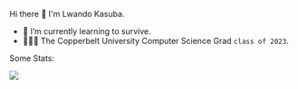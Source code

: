 Hi there 👋 I'm Lwando Kasuba.
- 🌱 I’m currently learning to survive.
- 👨🏾‍💻 The Copperbelt University Computer Science Grad `class of 2023`.
<!-- - 💻 I use Arch btw. -->

Some Stats:

![](https://github-readme-streak-stats.herokuapp.com/?user=lwandokasuba&theme=radical&hide_border=false)

<!-- <a href="https://app.daily.dev/lwandokasuba"><img src="https://api.daily.dev/devcards/v2/PHKEJV2OFDlCnFkAjPsPD.png?r=90e&type=wide" width="652" alt="Lwando Kasuba's Dev Card"/></a> -->

<!-- [![roadmap.sh](https://roadmap.sh/card/wide/66c96f4092ec1a8a730c717a?variant=dark)](https://roadmap.sh) -->

<!--
![](https://wakatime.com/share/@90b76d0a-3f7a-436c-aded-f682e79672a5/39196048-5185-408e-b668-a392940fffee.svg)
-->
